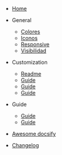 * [Home](/)

* General
  * [Colores](general/colors.md)
  * [Iconos](general/icons.md)
  * [Responsive](general/responsive.md)
  * [Visibilidad](general/visibility.md)

* Customization

  * [Readme](README2.md)
  * [Guide](guide.md)
  * [Guide](guide.md)
  * [Guide](guide.md)

* Guide

  * [Guide](guide.md)
  * [Guide](guide.md)

* [Awesome docsify](awesome.md)
* [Changelog](changelog.md)
